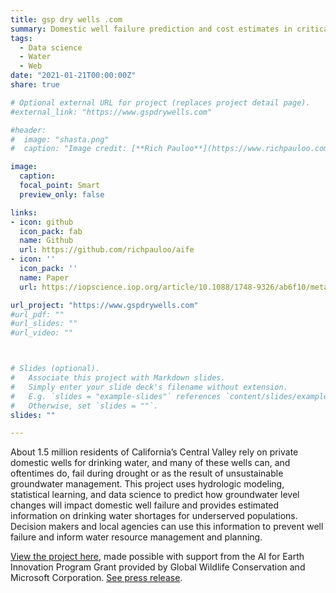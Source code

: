 ```yaml
---
title: gsp dry wells .com
summary: Domestic well failure prediction and cost estimates in critically overdrafted basins.
tags: 
  - Data science
  - Water
  - Web
date: "2021-01-21T00:00:00Z"
share: true

# Optional external URL for project (replaces project detail page).
#external_link: "https://www.gspdrywells.com"

#header:
#  image: "shasta.png"
#  caption: "Image credit: [**Rich Pauloo**](https://www.richpauloo.com/)"

image: 
  caption: 
  focal_point: Smart
  preview_only: false

links:
- icon: github
  icon_pack: fab
  name: Github
  url: https://github.com/richpauloo/aife
- icon: ''
  icon_pack: ''
  name: Paper
  url: https://iopscience.iop.org/article/10.1088/1748-9326/ab6f10/meta

url_project: "https://www.gspdrywells.com"
#url_pdf: ""
#url_slides: ""
#url_video: ""



# Slides (optional).
#   Associate this project with Markdown slides.
#   Simply enter your slide deck's filename without extension.
#   E.g. `slides = "example-slides"` references `content/slides/example-slides.md`.
#   Otherwise, set `slides = ""`.
slides: ""

---
```


About 1.5 million residents of California’s Central Valley rely on private domestic wells for drinking water, and many of these wells can, and oftentimes do, fail during drought or as the result of unsustainable groundwater management. This project uses hydrologic modeling, statistical learning, and data science to predict how groundwater level changes will impact domestic well failure and provides estimated information on drinking water shortages for underserved populations. Decision makers and local agencies can use this information to prevent well failure and inform water resource management and planning. 

<a href = "https://www.gspdrywells.com" target = "_blank">View the project here</a>, made possible with support from the AI for Earth Innovation Program Grant provided by Global Wildlife Conservation and Microsoft Corporation. <a href = "https://www.globalwildlife.org/press/winners-of-ai-for-earth-innovation-grants-poised-to-address-urgent-environmental-challenges-with-creative-use-of-technology/" target = "_blank">See press release</a>.
